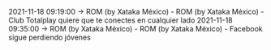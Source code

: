 2021-11-18 09:19:00 -> ROM (by Xataka México) - ROM (by Xataka México) - Club Totalplay quiere que te conectes en cualquier lado
2021-11-18 09:35:00 -> ROM (by Xataka México) - ROM (by Xataka México) - Facebook sigue perdiendo jóvenes
